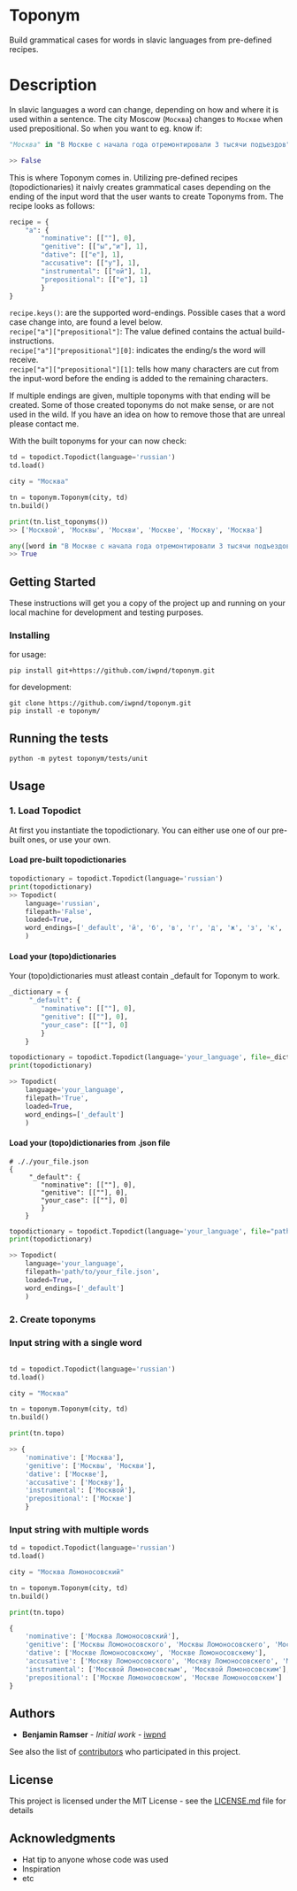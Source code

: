 # Toponym

Build grammatical cases for words in slavic languages from pre-defined recipes.

# Description 

In slavic languages a word can change, depending on how and where it is used within a sentence. The city Moscow (`Москва`) changes to `Москве` when used prepositional. 
So when you want to eg. know if:

```python
"Москва" in "В Москве с начала года отремонтировали 3 тысячи подъездов"

>> False
```

This is where Toponym comes in. Utilizing pre-defined recipes (topodictionaries) it naivly creates grammatical cases depending on the ending of the input word that the user wants to create Toponyms from. The recipe looks as follows:

```python
recipe = {
    "а": {
        "nominative": [[""], 0],
        "genitive": [["ы","и"], 1],
        "dative": [["е"], 1],
        "accusative": [["у"], 1],
        "instrumental": [["ой"], 1],
        "prepositional": [["е"], 1]
        }
}
```

`recipe.keys()`: are the supported word-endings. Possible cases that a word case change into, are found a level below.   
`recipe["а"]["prepositional"]`: The value defined contains the actual build-instructions.   
`recipe["а"]["prepositional"][0]`: indicates the ending/s the word will receive.   
`recipe["а"]["prepositional"][1]`: tells how many characters are cut from the input-word before the ending is added to the remaining characters.  

If multiple endings are given, multiple toponyms with that ending will be created. Some of those created toponyms do not make sense, or are not used in the wild. If you have an idea on how to remove those that are unreal please contact me.

With the built toponyms for your can now check:

```python
td = topodict.Topodict(language='russian')
td.load()

city = "Москва"

tn = toponym.Toponym(city, td)
tn.build()

print(tn.list_toponyms())
>> ['Москвой', 'Москвы', 'Москви', 'Москве', 'Москву', 'Москва']

any([word in "В Москве с начала года отремонтировали 3 тысячи подъездов" for word in tn.list_toponyms()])
>> True
```

## Getting Started

These instructions will get you a copy of the project up and running on your local machine for development and testing purposes.

### Installing

for usage:
```
pip install git+https://github.com/iwpnd/toponym.git
```

for development:
```
git clone https://github.com/iwpnd/toponym.git
pip install -e toponym/
```

## Running the tests

```
python -m pytest toponym/tests/unit
```

## Usage

### 1. Load Topodict

At first you instantiate the topodictionary. You can either use one of our pre-built ones, or use your own.

#### Load pre-built topodictionaries
```python
topodictionary = topodict.Topodict(language='russian')
print(topodictionary)
>> Topodict(
    language='russian', 
    filepath='False', 
    loaded=True, 
    word_endings=['_default', 'й', 'б', 'в', 'г', 'д', 'ж', 'з', 'к', 'л', 'м', 'н', 'п', 'р', 'с', 'т', 'ф', 'х', 'ц', 'ч', 'ш', 'щ', 'а', 'иа', 'я', 'ья', 'ия', 'ея', 'ь', 'ая', 'яя', 'ой', 'ый', 'ий', 'ое', 'ее', 'ые', 'ие', 'о', 'е']
    )
```

#### Load your (topo)dictionaries

Your (topo)dictionaries must atleast contain _default for Toponym to work.

```python
_dictionary = {
     "_default": {
        "nominative": [[""], 0],
        "genitive": [[""], 0],
        "your_case": [[""], 0]
        } 
    }

topodictionary = topodict.Topodict(language='your_language', file=_dictionary)
print(topodictionary)

>> Topodict(
    language='your_language', 
    filepath='True', 
    loaded=True, 
    word_endings=['_default']
    )
```

#### Load your (topo)dictionaries from .json file

```
# ././your_file.json
{
     "_default": {
        "nominative": [[""], 0],
        "genitive": [[""], 0],
        "your_case": [[""], 0]
        } 
    }
```

```python
topodictionary = topodict.Topodict(language='your_language', file="path/to/your_file.json")
print(topodictionary)

>> Topodict(
    language='your_language', 
    filepath='path/to/your_file.json', 
    loaded=True, 
    word_endings=['_default']
    )
```
### 2. Create toponyms

### Input string with a single word

```python

td = topodict.Topodict(language='russian')
td.load()

city = "Москва"

tn = toponym.Toponym(city, td)
tn.build()

print(tn.topo)

>> {
    'nominative': ['Москва'],
    'genitive': ['Москвы', 'Москви'],
    'dative': ['Москве'],
    'accusative': ['Москву'],
    'instrumental': ['Москвой'],
    'prepositional': ['Москве']
    }
```

### Input string with multiple words

```python
td = topodict.Topodict(language='russian')
td.load()

city = "Москва Ломоносовский"

tn = toponym.Toponym(city, td)
tn.build()

print(tn.topo)

{
    'nominative': ['Москва Ломоносовский'], 
    'genitive': ['Москвы Ломоносовского', 'Москвы Ломоносовскего', 'Москви Ломоносовского', 'Москви Ломоносовскего'], 
    'dative': ['Москве Ломоносовскому', 'Москве Ломоносовскему'], 
    'accusative': ['Москву Ломоносовского', 'Москву Ломоносовскего', 'Москву Ломоносовской', 'Москву Ломоносовскый', 'Москву Ломоносовский'], 
    'instrumental': ['Москвой Ломоносовскым', 'Москвой Ломоносовским'], 
    'prepositional': ['Москве Ломоносовском', 'Москве Ломоносовскем']
}
```

## Authors

* **Benjamin Ramser** - *Initial work* - [iwpnd](https://github.com/iwpnd)

See also the list of [contributors](https://github.com/iwpnd/toponym/contributors) who participated in this project.

## License

This project is licensed under the MIT License - see the [LICENSE.md](LICENSE.md) file for details

## Acknowledgments

* Hat tip to anyone whose code was used
* Inspiration
* etc

